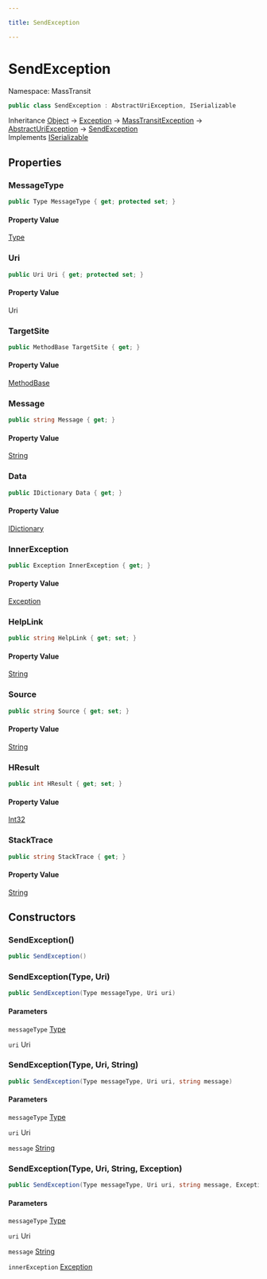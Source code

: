 ```yaml
---

title: SendException

---
```


# SendException

Namespace: MassTransit

```csharp
public class SendException : AbstractUriException, ISerializable
```

Inheritance [Object](https://learn.microsoft.com/en-us/dotnet/api/system.object) → [Exception](https://learn.microsoft.com/en-us/dotnet/api/system.exception) → [MassTransitException](../masstransit/masstransitexception) → [AbstractUriException](../masstransit/abstracturiexception) → [SendException](../masstransit/sendexception)<br/>
Implements [ISerializable](https://learn.microsoft.com/en-us/dotnet/api/system.runtime.serialization.iserializable)

## Properties

### **MessageType**

```csharp
public Type MessageType { get; protected set; }
```

#### Property Value

[Type](https://learn.microsoft.com/en-us/dotnet/api/system.type)<br/>

### **Uri**

```csharp
public Uri Uri { get; protected set; }
```

#### Property Value

Uri<br/>

### **TargetSite**

```csharp
public MethodBase TargetSite { get; }
```

#### Property Value

[MethodBase](https://learn.microsoft.com/en-us/dotnet/api/system.reflection.methodbase)<br/>

### **Message**

```csharp
public string Message { get; }
```

#### Property Value

[String](https://learn.microsoft.com/en-us/dotnet/api/system.string)<br/>

### **Data**

```csharp
public IDictionary Data { get; }
```

#### Property Value

[IDictionary](https://learn.microsoft.com/en-us/dotnet/api/system.collections.idictionary)<br/>

### **InnerException**

```csharp
public Exception InnerException { get; }
```

#### Property Value

[Exception](https://learn.microsoft.com/en-us/dotnet/api/system.exception)<br/>

### **HelpLink**

```csharp
public string HelpLink { get; set; }
```

#### Property Value

[String](https://learn.microsoft.com/en-us/dotnet/api/system.string)<br/>

### **Source**

```csharp
public string Source { get; set; }
```

#### Property Value

[String](https://learn.microsoft.com/en-us/dotnet/api/system.string)<br/>

### **HResult**

```csharp
public int HResult { get; set; }
```

#### Property Value

[Int32](https://learn.microsoft.com/en-us/dotnet/api/system.int32)<br/>

### **StackTrace**

```csharp
public string StackTrace { get; }
```

#### Property Value

[String](https://learn.microsoft.com/en-us/dotnet/api/system.string)<br/>

## Constructors

### **SendException()**

```csharp
public SendException()
```

### **SendException(Type, Uri)**

```csharp
public SendException(Type messageType, Uri uri)
```

#### Parameters

`messageType` [Type](https://learn.microsoft.com/en-us/dotnet/api/system.type)<br/>

`uri` Uri<br/>

### **SendException(Type, Uri, String)**

```csharp
public SendException(Type messageType, Uri uri, string message)
```

#### Parameters

`messageType` [Type](https://learn.microsoft.com/en-us/dotnet/api/system.type)<br/>

`uri` Uri<br/>

`message` [String](https://learn.microsoft.com/en-us/dotnet/api/system.string)<br/>

### **SendException(Type, Uri, String, Exception)**

```csharp
public SendException(Type messageType, Uri uri, string message, Exception innerException)
```

#### Parameters

`messageType` [Type](https://learn.microsoft.com/en-us/dotnet/api/system.type)<br/>

`uri` Uri<br/>

`message` [String](https://learn.microsoft.com/en-us/dotnet/api/system.string)<br/>

`innerException` [Exception](https://learn.microsoft.com/en-us/dotnet/api/system.exception)<br/>
